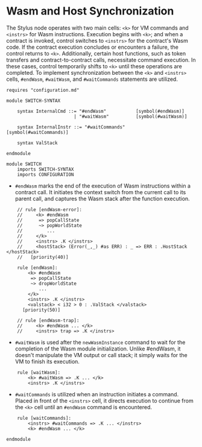 # Wasm and Host Synchronization

The Stylus node operates with two main cells: `<k>` for VM commands
and `<instrs>` for Wasm instructions. Execution begins with `<k>`; and when a
contract is invoked, control switches to `<instrs>` for the contract's Wasm code.
If the contract execution concludes or encounters a failure, the control returns to `<k>`.
Additionally, certain host functions, such as token transfers and contract-to-contract calls, 
necessitate command execution. In these cases, control temporarily shifts to `<k>` until
these operations are completed.
To implement synchronization between the `<k>` and `<instrs>` cells, `#endWasm`, `#waitWasm`,
and `#waitCommands` statements are utilized.

```k
requires "configuration.md"

module SWITCH-SYNTAX

    syntax InternalCmd ::= "#endWasm"           [symbol(#endWasm)]
                         | "#waitWasm"          [symbol(#waitWasm)]

    syntax InternalInstr ::= "#waitCommands"    [symbol(#waitCommands)]

    syntax ValStack

endmodule

module SWITCH
    imports SWITCH-SYNTAX
    imports CONFIGURATION
```

- `#endWasm` marks the end of the execution of Wasm instructions within a contract call.
  It initiates the context switch from the current call to its parent call, and captures the Wasm
  stack after the function execution.

```k
    // rule [endWasm-error]:
    //     <k> #endWasm 
    //      => popCallState
    //      ~> popWorldState
    //         ...
    //     </k>
    //     <instrs> .K </instrs>
    //     <hostStack> (Error(_,_) #as ERR) : _ => ERR : .HostStack </hostStack>
    //   [priority(40)]

    rule [endWasm]:
        <k> #endWasm 
         => popCallState
         ~> dropWorldState
            ...
        </k>
        <instrs> .K </instrs>
        <valstack> < i32 > 0 : .ValStack </valstack>
      [priority(50)]

    // rule [endWasm-trap]:
    //     <k> #endWasm ... </k>
    //     <instrs> trap => .K </instrs>

```

- `#waitWasm` is used after the `newWasmInstance` command to wait for the
  completion of the Wasm module initialization. Unlike #endWasm, it doesn't manipulate the VM output
  or call stack; it simply waits for the VM to finish its execution.

```k
    rule [waitWasm]:
        <k> #waitWasm => .K ... </k>
        <instrs> .K </instrs>
```

- `#waitCommands` is utilized when an instruction initiates a command. Placed in front of the `<instrs>` cell,
  it directs execution to continue from the `<k>` cell until an `#endWasm` command is encountered.

```k
    rule [waitCommands]:
        <instrs> #waitCommands => .K ... </instrs>
        <k> #endWasm ... </k>
```

```k
endmodule
```
